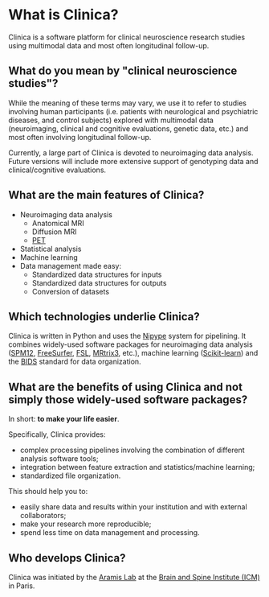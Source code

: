 # What is Clinica?

Clinica is a software platform for clinical neuroscience research studies using multimodal data and most often longitudinal follow-up.

## What do you mean by "clinical neuroscience studies"?

While the meaning of these terms may vary, we use it to refer to studies involving human participants (i.e. patients with neurological and psychiatric diseases, and control subjects) explored with multimodal data (neuroimaging, clinical and cognitive evaluations, genetic data, etc.) and most often involving longitudinal follow-up.

Currently, a large part of Clinica is devoted to neuroimaging data analysis.
Future versions will include more extensive support of genotyping data and clinical/cognitive evaluations.

## What are the main features of Clinica?

- Neuroimaging data analysis
  - Anatomical MRI
  - Diffusion MRI
  - [PET](glossary.md#pet)
- Statistical analysis
- Machine learning
- Data management made easy:
  - Standardized data structures for inputs
  - Standardized data structures for outputs
  - Conversion of datasets

## Which technologies underlie Clinica?

Clinica is written in Python and uses the [Nipype](http://nipype.readthedocs.io/en/latest/) system for pipelining.
It combines widely-used software packages for neuroimaging data analysis ([SPM12](http://www.fil.ion.ucl.ac.uk/spm/), [FreeSurfer](https://surfer.nmr.mgh.harvard.edu/), [FSL](https://fsl.fmrib.ox.ac.uk/fsl/fslwiki/), [MRtrix3](http://www.mrtrix.org/), etc.), machine learning ([Scikit-learn](http://scikit-learn.org/)) and the [BIDS](http://bids.neuroimaging.io/) standard for data organization.

## What are the benefits of using Clinica and not simply those widely-used software packages?

In short: **to make your life easier**.

Specifically, Clinica provides:

- complex processing pipelines involving the combination of different analysis software tools;
- integration between feature extraction and statistics/machine learning;
- standardized file organization.

This should help you to:

- easily share data and results within your institution and with external collaborators;
- make your research more reproducible;
- spend less time on data management and processing.

## Who develops Clinica?

Clinica was initiated by the [Aramis Lab](http://www.aramislab.fr/) at the [Brain and Spine Institute (ICM)](https://icm-institute.org/) in Paris.
